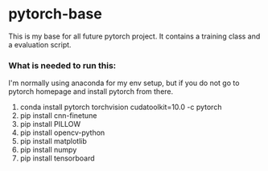 # pytorch-base
This is my base for all future pytorch project.
It contains a training class and a evaluation script.

### What is needed to run this:
I'm normally using anaconda for my env setup, but if you do not go to pytorch homepage and install pytorch from there.

1. conda install pytorch torchvision cudatoolkit=10.0 -c pytorch
2. pip install cnn-finetune
3. pip install PILLOW
4. pip install opencv-python
5. pip install matplotlib
6. pip install numpy
7. pip install tensorboard
